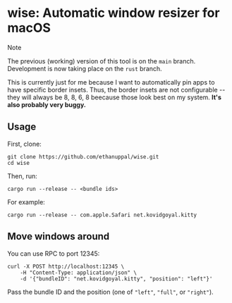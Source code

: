 # wise: Automatic window resizer for macOS

> [!NOTE]
> The previous (working) version of this tool is on the `main` branch.
> Development is now taking place on the `rust` branch.

This is currently just for me because I want to automatically pin apps to have specific border insets.
Thus, the border insets are not configurable -- they will always be 8, 8, 6, 8 beecause those look best on my system.
**It's also probably very buggy.**

## Usage

First, clone:

```shell
git clone https://github.com/ethanuppal/wise.git
cd wise
```

Then, run:

```shell
cargo run --release -- <bundle ids>
```

For example:

```shell
cargo run --release -- com.apple.Safari net.kovidgoyal.kitty
```

## Move windows around

You can use RPC to port 12345:

```shell
curl -X POST http://localhost:12345 \
    -H "Content-Type: application/json" \
    -d '{"bundleID": "net.kovidgoyal.kitty", "position": "left"}'
```

Pass the bundle ID and the position (one of `"left"`, `"full"`, or `"right"`).
